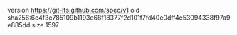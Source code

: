version https://git-lfs.github.com/spec/v1
oid sha256:6c4f3e785109b1193e68f18377f2d101f7fd40e0dff4e53094338f97a9e885dd
size 1597
